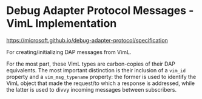 Debug Adapter Protocol Messages - VimL Implementation
================================================================================
https://microsoft.github.io/debug-adapter-protocol/specification

For creating/initializing DAP messages from VimL.

For the most part, these VimL types are carbon-copies of their DAP equivalents. The
most important distinction is their inclusion of a `vim_id` property and
a `vim_msg_typename` property: the former is used to identify the VimL object that made
the request/to which a response is addressed, while the latter is used to divvy
incoming messages between subscribers.
